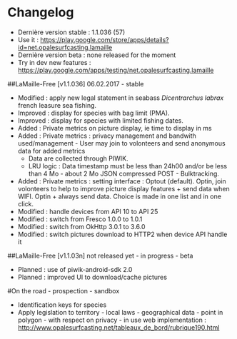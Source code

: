 # Changelog
- Dernière version stable : 1.1.036 (57)
- Use it : https://play.google.com/store/apps/details?id=net.opalesurfcasting.lamaille
- Dernière version beta : none released for the moment
- Try in dev new features : https://play.google.com/apps/testing/net.opalesurfcasting.lamaille 

##LaMaille-Free [v1.1.036] 06.02.2017 - stable
- Modified : apply new legal statement in seabass *Dicentrarchus labrax* french leasure sea fishing.
- Improved : display for species with bag limit (PMA).
- Improved : display for species with limited fishing dates.
- Added : Private metrics on picture display, ie time to display in ms
- Added : Private metrics : privacy management and bandwith used/management - User may join to volonteers and send anonymous data for added metrics
  - Data are collected through PIWIK.
  - LRU logic : Data timestamp must be less than 24h00 and/or be less than 4 Mo - about 2 Mo JSON compressed POST - Bulktracking.
- Added : Private metrics : setting interface : Optout (default). Optin, join volonteers to help to improve picture display features + send data when WIFI. Optin + always send data. Choice is made in one list and in one click.
- Modified : handle devices from API 10 to API 25
- Modified : switch from Fresco 1.0.0 to 1.0.1
- Modified : switch from OkHttp 3.0.1 to 3.6.0
- Modified : switch pictures download to HTTP2 when device API handle it

##LaMaille-Free [v1.1.03n] not released yet - in progress - beta
 - Planned : use of piwik-android-sdk 2.0
 - Planned : improved UI to download/cache pictures
 
#On the road - prospection - sandbox
- Identification keys for species
- Apply legislation to territory - local laws - geographical data - point in polygon - with respect on privacy - in use web implementation : http://www.opalesurfcasting.net/tableaux_de_bord/rubrique190.html
